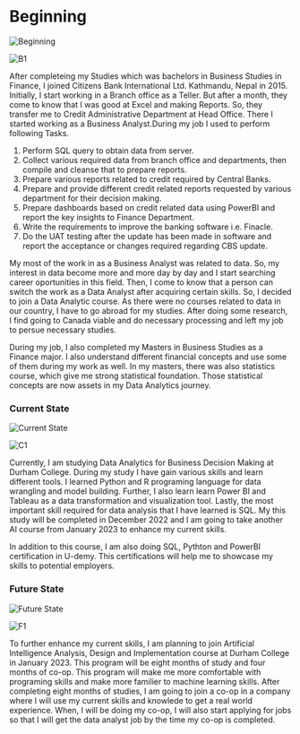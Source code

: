 # Beginning
![Beginning](https://user-images.githubusercontent.com/109762085/206873012-6889ea1a-db05-4b36-8f2c-e84bed571f75.jpg)

![B1](https://user-images.githubusercontent.com/109762085/206873032-2e6d006e-2562-4a13-ac92-6dfbe2b29ed2.jpg)

After completeing my Studies which was bachelors in Business Studies in Finance, I joined Citizens Bank International Ltd. Kathmandu, Nepal in 2015. Initially, I start working in a Branch office as a Teller. But after a month, they come to know that I was good at Excel and making Reports. So, they transfer me to Credit Administrative Department at Head Office. There I started working as a Business Analyst.During my job I used to perform following Tasks.

1. Perform SQL query to obtain data from server.
2. Collect various required data from branch office and departments, then compile and cleanse that to prepare reports.
3. Prepare various reports related to credit required by Central Banks.
4. Prepare and provide different credit related reports requested by various department for their decision making.
5. Prepare dashboards based on credit related data using PowerBI and report the key insights to Finance Department.
6. Write the requirements to improve the banking software i.e. Finacle.
7. Do the UAT testing after the update has been made in software and report the acceptance or changes required regarding CBS update.

My most of the work in as a Business Analyst was related to data. So, my interest in data become more and more day by day and I start searching career oportunities in this field. Then, I come to know that a person can switch the work as a Data Analyst after acquiring certain skills. So, I decided to join a Data Analytic course. As there were no courses related to data in our country, I have to go abroad for my studies. After doing some research, I find going to Canada viable and do necessary processing and left my job to persue necessary studies.

During my job, I also completed my Masters in Business Studies as a Finance major. I also understand different financial concepts and use some of them during my work as well. In my masters, there was also statistics course, which give me strong statistical foundation. Those statistical concepts are now assets in my Data Analytics journey.

### Current State

![Current State](https://user-images.githubusercontent.com/109762085/206873111-a8b08913-72d7-4e0d-a430-b98bedcef0e0.jpg)

![C1](https://user-images.githubusercontent.com/109762085/206873137-0923128c-978c-4625-bd0d-58f3df78be25.jpg)

Currently, I am studying Data Analytics for Business Decision Making at Durham College. During my study I have gain various skills and learn different tools. I learned Python and R programing language for data wrangling and model building. Further, I also learn learn Power BI and Tableau as a data transformation and visualization tool. Lastly, the most important skill required for data analysis that I have learned is SQL. My this study will be completed in December 2022 and I am going to take another AI course from January 2023 to enhance my current skills.

In addition to this course, I am also doing SQL, Pythton and PowerBI certification in U-demy. This certifications will help me to showcase my skills to potential employers.

### Future State
![Future State](https://user-images.githubusercontent.com/109762085/206873166-ade409aa-2b1f-4370-ae9f-f2b4a1a33a1c.jpg)

![F1](https://user-images.githubusercontent.com/109762085/206873180-7f2cb839-787f-4d21-b9b6-f3cc907bfd7a.jpg)

To further enhance my current skills, I am planning to join Artificial Intelligence Analysis, Design and Implementation course at Durham College in January 2023. This program will be eight months of study and four months of co-op. This program will make me more comfortable with programing skills and make more familier to machine learning skills. After completing eight months of studies, I am going to join a co-op in a company where I will use my current skills and knowlede to get a real world experience. When, I will be doing my co-op, I will also start applying for jobs so that I will get the data analyst job by the time my co-op is completed.

